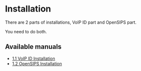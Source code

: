 Installation
============

There are 2 parts of installations, VoIP ID part and OpenSIPS part.

You need to do both.

Available manuals
-----------------

* [1.1 VoIP ID Installation](1.1-VoIP-ID-Installation.md)
* [1.2 OpenSIPS Installation](1.2-OpenSIPS-Installation.md)
